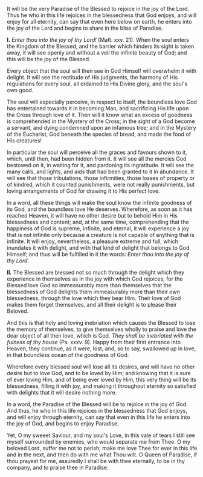 
It will be the very Paradise of the Blessed to rejoice in the joy of the Lord. Thus he who in this life rejoices in the blessedness that God enjoys, and will enjoy for all eternity, can say that even here below on earth, he enters into the joy of the Lord and begins to share in the bliss of Paradise.

**I\.** *Enter thou into the joy of thy Lord!* (Matt. xxv. 21). When the soul enters the Kingdom of the Blessed, and the barrier which hinders its sight is taken away, it will see openly and without a veil the infinite beauty of God; and this will be the joy of the Blessed.

Every object that the soul will then see in God Himself will overwhelm it with delight. It will see the rectitude of His judgments, the harmony of His regulations for every soul, all ordained to His Divine glory, and the soul\'s own good.

The soul will especially perceive, in respect to itself, the boundless love God has entertained towards it in becoming Man, and sacrificing His life upon the Cross through love of it. Then will it know what an excess of goodness is comprehended in the Mystery of the Cross; in the sight of a God become a servant, and dying condemned upon an infamous tree; and in the Mystery of the Eucharist, God beneath the species of bread, and made the food of His creatures!

In particular the soul will perceive all the graces and favours shown to it, which, until then, had been hidden from it. It will see all the mercies God bestowed on it, in waiting for it, and pardoning its ingratitude. It will see the many calls, and lights, and aids that had been granted to it in abundance. It will see that those tribulations, those infirmities, those losses of property or of kindred, which it counted punishments, were not really punishments, but loving arrangements of God for drawing it to His perfect love.

In a word, all these things will make the soul know the infinite goodness of its God, and the boundless love He deserves. Wherefore, as soon as it has reached Heaven, it will have no other desire but to behold Him in His blessedness and content; and, at the same time, comprehending that the happiness of God is supreme, infinite, and eternal, it will experience a joy that is not infinite only because a creature is not capable of anything that is infinite. It will enjoy, nevertheless, a pleasure extreme and full, which inundates it with delight, and with that kind of delight that belongs to God Himself; and thus will be fulfilled in it the words: *Enter thou into the joy of thy Lord*.

**II\.** The Blessed are blessed not so much through the delight which they experience in themselves as in the joy with which God rejoices; for the Blessed love God so immeasurably more than themselves that the blessedness of God delights them immeasurably more than their own blessedness, through the love which they bear Him. Their love of God makes them forget themselves, and all their delight is to please their Beloved.

And this is that holy and loving inebriation which causes the Blessed to lose the memory of themselves, to give themselves wholly to praise and love the dear object of all their love, which is God. *They shall be inebriated with the fulness of thy house* (Ps. xxxv. 9). Happy from their first entrance into Heaven, they continue, as it were, lost, and, so to say, swallowed up in love, in that boundless ocean of the goodness of God.

Wherefore every blessed soul will lose all its desires, and will have no other desire but to love God, and to be loved by Him; and knowing that it is sure of ever loving Him, and of being ever loved by Him, this very thing will be its blessedness, filling it with joy, and making it throughout eternity so satisfied with delights that it will desire nothing more.

In a word, the Paradise of the Blessed will be to rejoice in the joy of God. And thus, he who in this life rejoices in the blessedness that God enjoys, and will enjoy through eternity, can say that even in this life he enters into the joy of God, and begins to enjoy Paradise.

Yet, O my sweeet Saviour, and my soul\'s Love, in this vale of tears I still see myself surrounded by enemies, who would separate me from Thee. O my beloved Lord, suffer me not to perish; make me love Thee for ever in this life and in the next, and then do with me what Thou wilt. O Queen of Paradise, if thou prayest for me, assuredly I shall be with thee eternally, to be in thy company, and to praise thee in Paradise.

